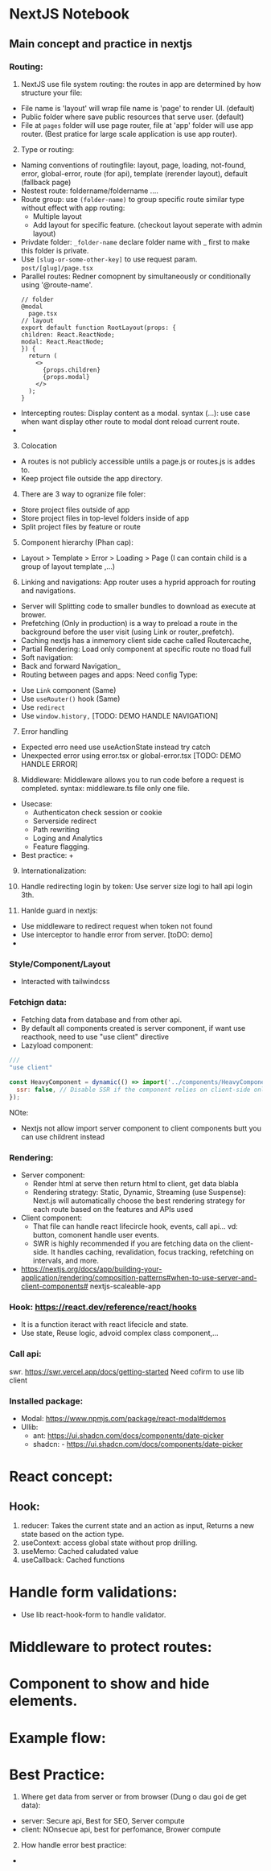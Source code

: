 # NextJS Notebook
## Main concept and practice in nextjs
### Routing:
1. NextJS use file system routing: the routes in app are determined by how structure your file:
- File name is 'layout' will wrap file name is 'page' to render UI. (default)
- Public folder where save public resources that serve user. (default)
- File at `pages` folder will use page router, file at 'app' folder will use app router. (Best pratice for large scale application is use app router).

2. Type or routing:
- Naming conventions of routingfile: layout, page, loading, not-found, error, global-error, route (for api), template (rerender layout), default (fallback page)
- Nestest route: foldername/foldername ....
- Route group: use `(folder-name)` to group specific route similar type without effect with app routing:
  + Multiple layout
  + Add layout for specific feature. (checkout layout seperate with admin layout)
- Privdate folder: `_folder-name` declare folder name with _ first to make this folder is private.
- Use `[slug-or-some-other-key]` to use request param. `post/[glug]/page.tsx`
- Parallel routes: Redner comopnent by simultaneously or conditionally using '@route-name'.
  ```tsx
  // folder
  @modal
    page.tsx
  // layout
  export default function RootLayout(props: {
  children: React.ReactNode;
  modal: React.ReactNode;
  }) {
    return (
      <>
        {props.children}
        {props.modal}
      </>
    );
  }
  ```
- Intercepting routes: Display content as a modal. syntax (...): use case when want display other route to modal dont reload current route.
- 

3. Colocation
- A routes is not publicly accessible untils a page.js or routes.js is addes to.
- Keep project file outside the app directory.

4. There are 3 way to ogranize file foler:
- Store project files outside of app
- Store project files in top-level folders inside of app
- Split project files by feature or route

5. Component hierarchy (Phan cap):
- Layout > Template > Error > Loading > Page (I can contain child is a group of layout template ,...)

6. Linking and navigations:
App router uses a hyprid approach for routing and navigations. 
+ Server will Splitting code to smaller bundles to download as execute at brower.
+ Prefetching (Only in production) is a way to preload a route in the background before the user visit (using Link or router,.prefetch).
+ Caching nextjs has a inmemory client side cache called Routercache, 
+ Partial Rendering: Load only component at specific route no tload full
+ Soft navigation: 
+ Back and forward Navigation_
+ Routing between pages and apps: Need config
Type:
- Use `Link` component (Same)
- Use `useRouter()` hook (Same)
- Use `redirect`
- Use `window.history,` 
[TODO: DEMO HANDLE NAVIGATION]

7. Error handling
- Expected erro need use useActionState instead try catch
- Unexpected error using error.tsx or global-error.tsx
[TODO: DEMO HANDLE ERROR]

8. Middleware:
Middleware allows you to run code before a request is completed.
syntax: middleware.ts file only one file.
- Usecase:
    + Authenticaton check session or cookie
    + Serverside redirect
    + Path rewriting
    + Loging and Analytics
    + Feature flagging.
- Best practice:
    + 
9. Internationalization:

10. Handle redirecting login by token:
Use server size logi to hall api login 3th.

11. Hanlde guard in nextjs:
- Use middleware to redirect request when token not found
- Use interceptor to handle error from server. [toDO: demo]
- 


### Style/Component/Layout
- Interacted with tailwindcss

### Fetchign data:
- Fetching data from database and from other api.
- By default all components created is server component, if want use reacthook, need to use "use client" directive
- Lazyload component: 
```javascript
///
"use client"

const HeavyComponent = dynamic(() => import('../components/HeavyComponent'), {
  ssr: false, // Disable SSR if the component relies on client-side only features
});

```
NOte: 
- Nextjs not allow import server component to client components butt you can use childrent instead

### Rendering:
- Server component: 
  + Render html at serve then return html to client, get data blabla
  + Rendering strategy: Static, Dynamic, Streaming (use Suspense): Next.js will automatically choose the best rendering strategy for each route based on the features and APIs used
- Client component: 
  + That file can handle react lifecircle hook, events, call api... vd: button, comonent handle user events. 
  + SWR is highly recommended if you are fetching data on the client-side. It handles caching, revalidation, focus tracking, refetching on intervals, and more.
- https://nextjs.org/docs/app/building-your-application/rendering/composition-patterns#when-to-use-server-and-client-components# nextjs-scaleable-app

### Hook: https://react.dev/reference/react/hooks
- It is a function iteract with react lifecicle and state.
- Use state, Reuse logic, advoid complex class component,...

### Call api:
swr.
https://swr.vercel.app/docs/getting-started
Need cofirm to use lib client


### Installed package:
- Modal: https://www.npmjs.com/package/react-modal#demos
- UIlib:
  - ant: https://ui.shadcn.com/docs/components/date-picker
  - shadcn: - https://ui.shadcn.com/docs/components/date-picker

# React concept:
## Hook:
1. reducer: Takes the current state and an action as input, Returns a new state based on the action type.
2. useContext: access global state without prop drilling.
3. useMemo: Cached caludated value
4. useCallback: Cached functions

# Handle form validations:
- Use lib react-hook-form to handle validator.
# Middleware to protect routes:
# Component to show and hide elements.

# Example flow:

# Best Practice:
1. Where get data from server or from browser (Dung o dau goi de get data):
  + server: Secure api, Best for SEO, Server compute 
  + client: NOnsecue api, best for perfomance, Brower compute

2. How handle error best practice:
  + 